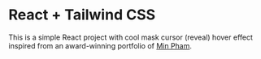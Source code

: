# React + Tailwind CSS

This is a simple React project with cool mask cursor (reveal) hover effect inspired from an award-winning portfolio of [Min Pham](https://minhpham.design/).

